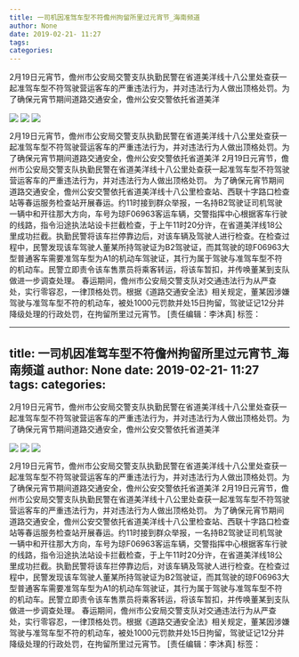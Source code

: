 ```yaml
---
title: 一司机因准驾车型不符儋州拘留所里过元宵节_海南频道
author: None
date: 2019-02-21- 11:27
tags: 
categories: 
---
```

2月19日元宵节，儋州市公安局交警支队执勤民警在省道美洋线十八公里处查获一起准驾车型不符驾驶营运客车的严重违法行为，并对违法行为人做出顶格处罚。为了确保元宵节期间道路交通安全，儋州公安交警依托省道美洋
<!-- more -->
                
<img align="center" border="0" src="http://p2.ifengimg.com/a/2019_08/fc49106902f2f37_size528_w400_h680.png" />
                
<img align="center" border="0" src="http://p3.ifengimg.com/a/2019_08/62ef6befc6839f9_size365_w400_h434.png" />
                
<img align="center" border="0" src="http://p2.ifengimg.com/a/2016/0810/204c433878d5cf9size1_w16_h16.png" />
            
2月19日元宵节，儋州市公安局交警支队执勤民警在省道美洋线十八公里处查获一起准驾车型不符驾驶营运客车的严重违法行为，并对违法行为人做出顶格处罚。为了确保元宵节期间道路交通安全，儋州公安交警依托省道美洋
2月19日元宵节，儋州市公安局交警支队执勤民警在省道美洋线十八公里处查获一起准驾车型不符驾驶营运客车的严重违法行为，并对违法行为人做出顶格处罚。
为了确保元宵节期间道路交通安全，儋州公安交警依托省道美洋线十八公里检查站、西联十字路口检查站等春运服务检查站开展春运。约11时接到群众举报，一名持B2驾驶证司机驾驶一辆中和开往那大方向，车号为琼F06963客运车辆，交警指挥中心根据客车行驶的线路，指令沿途执法站设卡拦截检查，于上午11时20分许，在省道美洋线18公里成功拦截。执勤民警将该车拦停靠边后，对该车辆及驾驶人进行检查。在检查过程中，民警发现该车驾驶人董某所持驾驶证为B2驾驶证，而其驾驶的琼F06963大型普通客车需要准驾车型为A1的机动车驾驶证，其行为属于驾驶与准驾车型不符的机动车。民警立即责令该车售票员将乘客转运，将该车暂扣，并传唤董某到支队做进一步调查处理。
春运期间，儋州市公安局交警支队对交通违法行为从严查处，实行零容忍，一律顶格处罚。根据《道路交通安全法》相关规定，董某因涉嫌驾驶与准驾车型不符的机动车，被处1000元罚款并处15日拘留，驾驶证记12分并降级处理的行政处罚，在拘留所里过元宵节。
[责任编辑：李沐真]
标签：
 
             
---
title: 一司机因准驾车型不符儋州拘留所里过元宵节_海南频道
author: None
date: 2019-02-21- 11:27
tags: 
categories: 
---
2月19日元宵节，儋州市公安局交警支队执勤民警在省道美洋线十八公里处查获一起准驾车型不符驾驶营运客车的严重违法行为，并对违法行为人做出顶格处罚。为了确保元宵节期间道路交通安全，儋州公安交警依托省道美洋
<!-- more -->
                
<img align="center" border="0" src="http://p2.ifengimg.com/a/2019_08/fc49106902f2f37_size528_w400_h680.png" />
                
<img align="center" border="0" src="http://p3.ifengimg.com/a/2019_08/62ef6befc6839f9_size365_w400_h434.png" />
                
<img align="center" border="0" src="http://p2.ifengimg.com/a/2016/0810/204c433878d5cf9size1_w16_h16.png" />
            
2月19日元宵节，儋州市公安局交警支队执勤民警在省道美洋线十八公里处查获一起准驾车型不符驾驶营运客车的严重违法行为，并对违法行为人做出顶格处罚。为了确保元宵节期间道路交通安全，儋州公安交警依托省道美洋
2月19日元宵节，儋州市公安局交警支队执勤民警在省道美洋线十八公里处查获一起准驾车型不符驾驶营运客车的严重违法行为，并对违法行为人做出顶格处罚。
为了确保元宵节期间道路交通安全，儋州公安交警依托省道美洋线十八公里检查站、西联十字路口检查站等春运服务检查站开展春运。约11时接到群众举报，一名持B2驾驶证司机驾驶一辆中和开往那大方向，车号为琼F06963客运车辆，交警指挥中心根据客车行驶的线路，指令沿途执法站设卡拦截检查，于上午11时20分许，在省道美洋线18公里成功拦截。执勤民警将该车拦停靠边后，对该车辆及驾驶人进行检查。在检查过程中，民警发现该车驾驶人董某所持驾驶证为B2驾驶证，而其驾驶的琼F06963大型普通客车需要准驾车型为A1的机动车驾驶证，其行为属于驾驶与准驾车型不符的机动车。民警立即责令该车售票员将乘客转运，将该车暂扣，并传唤董某到支队做进一步调查处理。
春运期间，儋州市公安局交警支队对交通违法行为从严查处，实行零容忍，一律顶格处罚。根据《道路交通安全法》相关规定，董某因涉嫌驾驶与准驾车型不符的机动车，被处1000元罚款并处15日拘留，驾驶证记12分并降级处理的行政处罚，在拘留所里过元宵节。
[责任编辑：李沐真]
标签：
 
             
